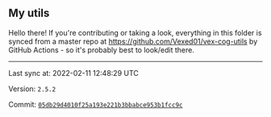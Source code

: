 ## My utils

Hello there! If you're contributing or taking a look, everything in this folder
is synced from a master repo at https://github.com/Vexed01/vex-cog-utils by GitHub Actions -
so it's probably best to look/edit there.

---

Last sync at: 2022-02-11 12:48:29 UTC

Version: `2.5.2`

Commit: [`05db29d4010f25a193e221b3bbabce953b1fcc9c`](https://github.com/Vexed01/vex-cog-utils/commit/05db29d4010f25a193e221b3bbabce953b1fcc9c)

